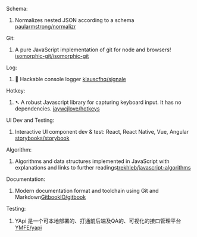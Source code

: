 Schema:
1. Normalizes nested JSON according to a schema [paularmstrong/normalizr](https://github.com/paularmstrong/normalizr)

Git:
1. A pure JavaScript implementation of git for node and browsers! [isomorphic-git/isomorphic-git](https://github.com/isomorphic-git/isomorphic-git)

Log:
1. 👋 Hackable console logger [klauscfhq/signale](https://github.com/klauscfhq/signale)

Hotkey:
1. ➷ A robust Javascript library for capturing keyboard input. It has no dependencies. [jaywcjlove/hotkeys](https://github.com/jaywcjlove/hotkeys)

UI Dev and Testing:
1. Interactive UI component dev & test: React, React Native, Vue, Angular [storybooks/storybook](https://github.com/storybooks/storybook)

Algorithm:
1. Algorithms and data structures implemented in JavaScript with explanations and links to further readings[trekhleb/javascript-algorithms](https://github.com/trekhleb/javascript-algorithms)

Documentation:
1. Modern documentation format and toolchain using Git and Markdown[GitbookIO/gitbook](https://github.com/GitbookIO/gitbook)

Testing:
1. YApi 是一个可本地部署的、打通前后端及QA的、可视化的接口管理平台 [YMFE/yapi](https://github.com/YMFE/yapi)
